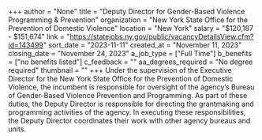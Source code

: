 +++
author = "None"
title = "Deputy Director for Gender-Based Violence Programming & Prevention"
organization = "New York State Office for the Prevention of Domestic Violence"
location = "New York"
salary = "$120,187 - $151,674"
link = "https://statejobs.ny.gov/public/vacancyDetailsView.cfm?id=143499"
sort_date = "2023-11-11"
created_at = "November 11, 2023"
closing_date = "November 24, 2023"
a_job_type = ["Full Time"]
b_benefits = ["no benefits listed"]
c_feedback = ""
aa_degrees_required = "No degree required"
thumbnail = ""
+++
Under the supervision of the Executive Director for the New York State Office for the Prevention of Domestic Violence, the incumbent is responsible for oversight of the agency’s Bureau of Gender-Based Violence Prevention and Programming. As part of these duties, the Deputy Director is responsible for directing the grantmaking and programming activities of the agency. In executing these responsibilities, the Deputy Director coordinates their work with other agency bureaus and units.